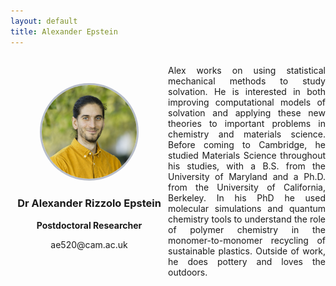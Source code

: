 ```yaml
---
layout: default
title: Alexander Epstein
---
```


<div style="display: grid; grid-template-columns: 1fr 1fr; gap: 0px; align-items: center;">

<div style="text-align: center;">
    <img src="/group/portraits/Alex.jpg" alt="Alexander Epstein" style="width: 60%; height: auto; border-radius: 50%;border: 3px solid #b8beca;" />
    <div style="margin-top: 20px;">
        <h3>Dr Alexander Rizzolo Epstein</h3>
        <p><b>Postdoctoral Researcher</b></p>
        <p>ae520@cam.ac.uk</p>
    </div>
</div>

<div>
    <p style="display: flex; align-items: center; text-align: justify;" >Alex works on using statistical mechanical methods to study solvation. He is interested in both improving computational models of solvation and applying these new theories to important problems in chemistry and materials science. Before coming to Cambridge, he studied Materials Science throughout his studies, with a B.S. from the University of Maryland and a Ph.D. from the University of California, Berkeley. In his PhD he used molecular simulations and quantum chemistry tools to understand the role of polymer chemistry in the monomer-to-monomer recycling of sustainable plastics. Outside of work, he does pottery and loves the outdoors.</p>
</div>
